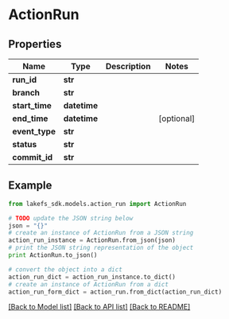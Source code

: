 # ActionRun


## Properties
Name | Type | Description | Notes
------------ | ------------- | ------------- | -------------
**run_id** | **str** |  | 
**branch** | **str** |  | 
**start_time** | **datetime** |  | 
**end_time** | **datetime** |  | [optional] 
**event_type** | **str** |  | 
**status** | **str** |  | 
**commit_id** | **str** |  | 

## Example

```python
from lakefs_sdk.models.action_run import ActionRun

# TODO update the JSON string below
json = "{}"
# create an instance of ActionRun from a JSON string
action_run_instance = ActionRun.from_json(json)
# print the JSON string representation of the object
print ActionRun.to_json()

# convert the object into a dict
action_run_dict = action_run_instance.to_dict()
# create an instance of ActionRun from a dict
action_run_form_dict = action_run.from_dict(action_run_dict)
```
[[Back to Model list]](../README.md#documentation-for-models) [[Back to API list]](../README.md#documentation-for-api-endpoints) [[Back to README]](../README.md)


